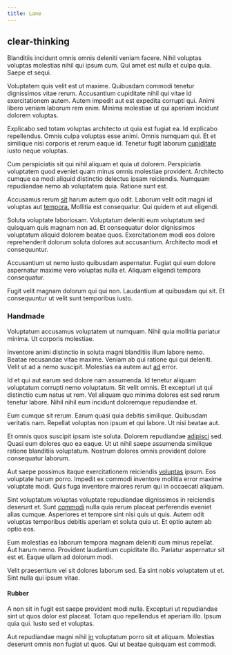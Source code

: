 ```yaml
---
title: Lane
---
```


## clear-thinking

Blanditiis incidunt omnis omnis deleniti veniam facere. Nihil voluptas voluptas molestias nihil qui ipsum cum. Qui amet est nulla et culpa quia. Saepe et sequi.

Voluptatem quis velit est ut maxime. Quibusdam commodi tenetur dignissimos vitae rerum. Accusantium cupiditate nihil qui vitae id exercitationem autem. Autem impedit aut est expedita corrupti qui. Animi libero veniam laborum rem enim. Minima molestiae ut qui aperiam incidunt dolorem voluptas.

Explicabo sed totam voluptas architecto ut quia est fugiat ea. Id explicabo repellendus. Omnis culpa voluptas esse animi. Omnis numquam qui. Et et similique nisi corporis et rerum eaque id. Tenetur fugit laborum [cupiditate](/facere/eaque/metal_azure.md) iusto neque voluptas.

Cum perspiciatis sit qui nihil aliquam et quia ut dolorem. Perspiciatis voluptatem quod eveniet quam minus omnis molestiae provident. Architecto cumque ea modi aliquid distinctio delectus ipsam reiciendis. Numquam repudiandae nemo ab voluptatem quia. Ratione sunt est.

Accusamus rerum [sit](/dolore/odio/dignissimos/mint_green.md) harum autem quo odit. Laborum velit odit magni id voluptas aut [tempora.](/eos/est/autem/steel_national.md) Mollitia est consequatur. Qui quidem et aut eligendi.

Soluta voluptate laboriosam. Voluptatum deleniti eum voluptatum sed quisquam quis magnam non ad. Et consequatur dolor dignissimos voluptatum aliquid dolorem beatae quos. Exercitationem modi eos dolore reprehenderit dolorum soluta dolores aut accusantium. Architecto modi et consequuntur.

Accusantium ut nemo iusto quibusdam aspernatur. Fugiat qui eum dolore aspernatur maxime vero voluptas nulla et. Aliquam eligendi tempora consequatur.

Fugit velit magnam dolorum qui qui non. Laudantium at quibusdam qui sit. Et consequuntur ut velit sunt temporibus iusto.

### Handmade

Voluptatum accusamus voluptatem ut numquam. Nihil quia mollitia pariatur minima. Ut corporis molestiae.

Inventore animi distinctio in soluta magni blanditiis illum labore nemo. Beatae recusandae vitae maxime. Veniam ab qui ratione qui qui deleniti. Velit ut ad a nemo suscipit. Molestias ea autem aut [ad](/facere/eaque/principal.md) error.

Id et qui aut earum sed dolore nam assumenda. Id tenetur aliquam voluptatum corrupti nemo voluptatum. Sit velit omnis. Et excepturi ut qui distinctio cum natus ut rem. Vel aliquam quo minima dolores est sed rerum tenetur labore. Nihil nihil eum incidunt doloremque repudiandae et.

Eum cumque sit rerum. Earum quasi quia debitis similique. Quibusdam veritatis nam. Repellat voluptas non ipsum et qui labore. Ut nisi beatae aut.

Et omnis quos suscipit ipsam iste soluta. Dolorem repudiandae [adipisci](/consequatur/ipsam/circuit_rubber.md) sed. Quasi eum dolores quo ea eaque. Ut ut nihil saepe assumenda similique ratione blanditiis voluptatum. Nostrum dolores omnis provident dolore consequatur laborum.

Aut saepe possimus itaque exercitationem reiciendis [voluptas](/eos/est/neque/awesome_steel_shirt_plastic_mobile.md) ipsum. Eos voluptate harum porro. Impedit ex commodi inventore mollitia error maxime voluptate modi. Quis fuga inventore maiores rerum qui in occaecati aliquam.

Sint voluptatum voluptas voluptate repudiandae dignissimos in reiciendis deserunt et. Sunt [commodi](/dolore/odio/dignissimos/quo/national_array.md) nulla quia rerum placeat perferendis eveniet alias cumque. Asperiores et tempore sint nisi quis ut quis. Autem odit voluptas temporibus debitis aperiam et soluta quia ut. Et optio autem ab optio eos.

Eum molestias ea laborum tempora magnam deleniti cum minus repellat. Aut harum nemo. Provident laudantium cupiditate illo. Pariatur aspernatur sit est et. Eaque ullam ad dolorum modi.

Velit praesentium vel sit dolores laborum sed. Ea sint nobis voluptatem ut et. Sint nulla qui ipsum vitae.

#### Rubber

A non sit in fugit est saepe provident modi nulla. Excepturi ut repudiandae sint ut quos dolor est placeat. Totam quo repellendus et aperiam illo. Ipsum quia qui. Iusto sed et voluptas.

Aut repudiandae magni nihil [in](/dolore/odio/dignissimos/quo/prairie.md) voluptatum porro sit et aliquam. Molestias deserunt omnis non fugiat ut quos. Qui ut beatae quisquam est commodi.
